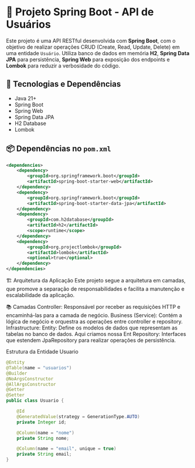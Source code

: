 # 🧩 Projeto Spring Boot - API de Usuários

Este projeto é uma API RESTful desenvolvida com **Spring Boot**, com o objetivo de realizar operações CRUD (Create, Read, Update, Delete) em uma entidade `Usuário`. Utiliza banco de dados em memória **H2**, **Spring Data JPA** para persistência, **Spring Web** para exposição dos endpoints e **Lombok** para reduzir a verbosidade do código.

## 🚀 Tecnologias e Dependências

- Java 21+
- Spring Boot
- Spring Web
- Spring Data JPA
- H2 Database
- Lombok

## 📦 Dependências no `pom.xml`

```xml
<dependencies>
    <dependency>
        <groupId>org.springframework.boot</groupId>
        <artifactId>spring-boot-starter-web</artifactId>
    </dependency>
    <dependency>
        <groupId>org.springframework.boot</groupId>
        <artifactId>spring-boot-starter-data-jpa</artifactId>
    </dependency>
    <dependency>
        <groupId>com.h2database</groupId>
        <artifactId>h2</artifactId>
        <scope>runtime</scope>
    </dependency>
    <dependency>
        <groupId>org.projectlombok</groupId>
        <artifactId>lombok</artifactId>
        <optional>true</optional>
    </dependency>
</dependencies>
```

🏗️ Arquitetura da Aplicação
Este projeto segue a arquitetura em camadas, que promove a separação de responsabilidades e facilita a manutenção e escalabilidade da aplicação.

📚 Camadas
Controller: Responsável por receber as requisições HTTP e encaminhá-las para a camada de negócio.
Business (Service): Contém a lógica de negócio e orquestra as operações entre controller e repository.
Infrastructure:
    Entity: Define os modelos de dados que representam as tabelas no banco de dados. Aqui criamos nossa Ent
    Repository: Interfaces que estendem JpaRepository para realizar operações de persistência.

Estrutura da Entidade Usuario
```java
@Entity
@Table(name = "usuarios")
@Builder
@NoArgsConstructor
@AllArgsConstructor
@Getter
@Setter
public class Usuario {

    @Id
    @GeneratedValue(strategy = GenerationType.AUTO)
    private Integer id;

    @Column(name = "nome")
    private String nome;

    @Column(name = "email", unique = true)
    private String email;
}
``` 

